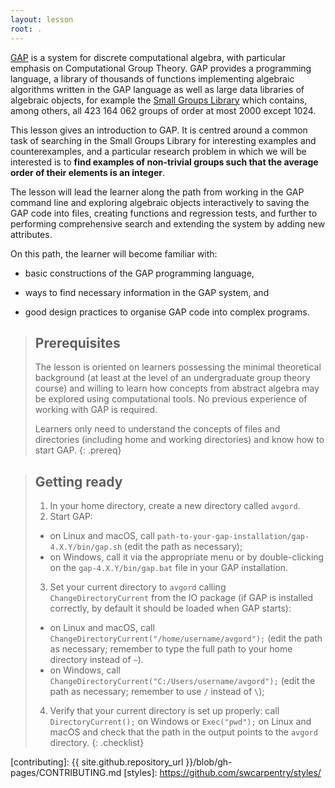 ```yaml
---
layout: lesson
root: .
---
```


[GAP](https://www.gap-system.org) is a system for discrete computational algebra,
with particular emphasis on Computational Group Theory. GAP provides a
programming language, a library of thousands of functions implementing algebraic
algorithms written in the GAP language as well as large data libraries of algebraic
objects, for example the [Small Groups Library](https://www.gap-system.org/Packages/sgl.html)
which contains, among others, all 423 164 062 groups of order at most 2000 except 1024.

This lesson gives an introduction to GAP. It is centred around a common task of
searching in the Small Groups Library for interesting examples and counterexamples,
and a particular research problem in which we will be interested is to **find
examples of non-trivial groups such that the average order of their elements is an integer**.

The lesson will lead the learner along the path from working in the GAP command
line and exploring algebraic objects interactively to saving the GAP code into
files, creating functions and regression tests, and further to performing
comprehensive search and extending the system by adding new attributes.

On this path, the learner will become familiar with:

* basic constructions of the GAP programming language,

* ways to find necessary information in the GAP system, and

* good design practices to organise GAP code into complex programs.

> ## Prerequisites
>
> The lesson is oriented on learners possessing the minimal theoretical
> background (at least at the level of an undergraduate group theory course)
> and willing to learn how concepts from abstract algebra may be
> explored using computational tools.
> No previous experience of working with GAP is required.
>
> Learners only need to understand the concepts of files and directories
> (including home and working directories) and know how to start GAP.
{: .prereq}

> ## Getting ready
> 1. In your home directory, create a new directory called `avgord`.
> 2. Start GAP:
> * on Linux and macOS, call `path-to-your-gap-installation/gap-4.X.Y/bin/gap.sh`
>    (edit the path as necessary);
> * on Windows, call it via the appropriate menu or
>    by double-clicking on the `gap-4.X.Y/bin/gap.bat` file in your GAP installation.
> 3. Set your current directory to `avgord` calling `ChangeDirectoryCurrent` from
>    the IO package (if GAP is installed correctly, by default it should be loaded
>    when GAP starts):
> * on Linux and macOS, call `ChangeDirectoryCurrent("/home/username/avgord");`
>    (edit the path as necessary; remember to type the full path to your home
>    directory instead of `~`).
> * on Windows, call `ChangeDirectoryCurrent("C:/Users/username/avgord");`
>    (edit the path as necessary; remember to use `/` instead of `\`);
> 4. Verify that your current directory is set up properly: call `DirectoryCurrent();`
>    on Windows or `Exec("pwd");` on Linux and macOS and check that the path in the
>    output points to the `avgord` directory.
{: .checklist}

[contributing]: {{ site.github.repository_url }}/blob/gh-pages/CONTRIBUTING.md
[styles]: https://github.com/swcarpentry/styles/

